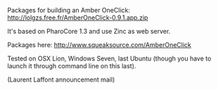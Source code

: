 Packages for building an Amber OneClick: http://lolgzs.free.fr/AmberOneClick-0.9.1.app.zip

It's based on PharoCore 1.3 and use Zinc as web server.

Packages here: http://www.squeaksource.com/AmberOneClick

Tested on OSX Lion, Windows Seven, last Ubuntu (though you have to launch it through command line on this last).

(Laurent Laffont announcement mail)